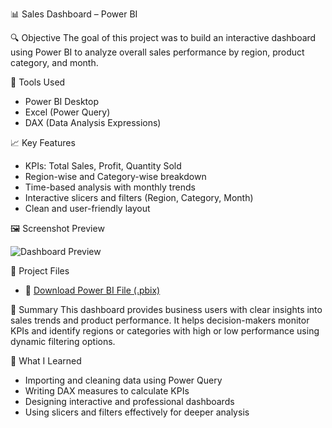 📊 Sales Dashboard – Power BI

🔍 Objective
The goal of this project was to build an interactive dashboard using Power BI to analyze overall sales performance by region, product category, and month.

 🧰 Tools Used
- Power BI Desktop
- Excel (Power Query)
- DAX (Data Analysis Expressions)

📈 Key Features
- KPIs: Total Sales, Profit, Quantity Sold
- Region-wise and Category-wise breakdown
- Time-based analysis with monthly trends
- Interactive slicers and filters (Region, Category, Month)
- Clean and user-friendly layout

🖼️ Screenshot Preview

![Dashboard Preview](sales-dashboard.png)

📁 Project Files
- 🔗 [Download Power BI File (.pbix)](sales-dashboard.pbix)

📌 Summary
This dashboard provides business users with clear insights into sales trends and product performance. It helps decision-makers monitor KPIs and identify regions or categories with high or low performance using dynamic filtering options.

🧠 What I Learned
- Importing and cleaning data using Power Query
- Writing DAX measures to calculate KPIs
- Designing interactive and professional dashboards
- Using slicers and filters effectively for deeper analysis
